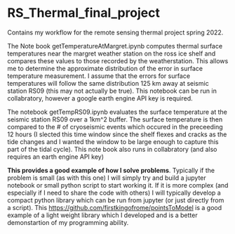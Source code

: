 # RS_Thermal_final_project
Contains my workflow for the remote sensing thermal project spring 2022. 


The Note book getTemperatureAtMargret.ipynb computes thermal surface temperatures near the margret weather station on the ross ice shelf and compares these values to those recorded by the weatherstation. This allows me to determine the approximate distribution of the error in surface temperature measurement. I assume that the errors for surface temperatures will follow the same distribution 125 km away at seismic station RS09 (this may not actually be true). This notebook can be run in collabratory, however a google earth engine API key is required.


The notebook getTempRS09.ipynb evaluates the surface temperature at the seismic station RS09 over a 1km^2 buffer. The surface temperature is then compared to the # of cryoseismic events which occured in the preceeding 12 hours (I slected this time window since the shelf flexes and cracks as the tide changes and I wanted the window to be large enough to capture this part of the tidal cycle). This note book also runs in collabratory (and also requires an earth engine API key)


**This provides a good example of how I solve problems**. Typically if the problem is small (as with this one) I will simply try and build a jupyter notebook or small python script to start working it. If it is more complex (and especially if I need to share the code with others) I will typically develop a compact python library which can be run from jupyter (or just directly from a script). This https://github.com/firstkingofrome/pointsToModel is a good example of a light weight library which I developed and is a better demonstartion of my programming ability. 
